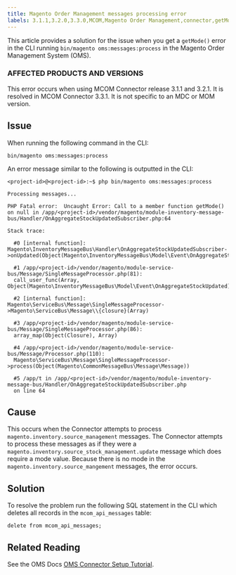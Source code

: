 ```yaml
---
title: Magento Order Management messages processing error
labels: 3.1.1,3.2.0,3.3.0,MCOM,Magento Order Management,connector,getMode,getMode(),how to,oms error
---
```


This article provides a solution for the issue when you get a `` getMode() `` error in the CLI running `` bin/magento oms:messages:process `` in the Magento Order Management System (OMS).

### AFFECTED PRODUCTS AND VERSIONS

This error occurs when using MCOM Connector release 3.1.1 and 3.2.1. It is resolved in MCOM Connector 3.3.1. It is not specific to an MDC or MOM version.

## Issue

When running the following command in the CLI: 

`` bin/magento oms:messages:process ``

An error message similar to the following is outputted in the CLI:

<pre class="line-numbers"><code class="language-clike">&lt;project-id>@&lt;project-id>:~$ php bin/magento oms:messages:process

Processing messages...

PHP Fatal error:  Uncaught Error: Call to a member function getMode()
on null in /app/&lt;project-id>/vendor/magento/module-inventory-message-bus/Handler/OnAggregateStockUpdatedSubscriber.php:64

Stack trace:

  #0 [internal function]: Magento\InventoryMessageBus\Handler\OnAggregateStockUpdatedSubscriber->onUpdated(Object(Magento\InventoryMessageBus\Model\Event\OnAggregateStockUpdated))

  #1 /app/&lt;project-id>/vendor/magento/module-service-bus/Message/SingleMessageProcessor.php(81):
  call_user_func(Array, Object(Magento\InventoryMessageBus\Model\Event\OnAggregateStockUpdated))

  #2 [internal function]: Magento\ServiceBus\Message\SingleMessageProcessor->Magento\ServiceBus\Message\\{closure}(Array)

  #3 /app/&lt;project-id>/vendor/magento/module-service-bus/Message/SingleMessageProcessor.php(86):
  array_map(Object(Closure), Array)

  #4 /app/&lt;project-id>/vendor/magento/module-service-bus/Message/Processor.php(110):
  Magento\ServiceBus\Message\SingleMessageProcessor->process(Object(Magento\CommonMessageBus\Message\Message))

  #5 /app/t in /app/&lt;project-id>/vendor/magento/module-inventory-message-bus/Handler/OnAggregateStockUpdatedSubscriber.php
  on line 64</code></pre>

## Cause

This occurs when the Connector attempts to process `` magento.inventory.source_management `` messages. The Connector attempts to process these messages as if they were a `` magento.inventory.source_stock_management.update `` message which does require a mode value. Because there is no mode in the `` magento.inventory.source_mangement `` messages, the error occurs.

## Solution

To resolve the problem run the following SQL statement in the CLI which deletes all records in the `` mcom_api_messages `` table:

`` delete from mcom_api_messages; ``

## Related Reading

See the OMS Docs [OMS Connector Setup Tutorial](https://omsdocs.magento.com/en/integration/connector/setup-tutorial/).